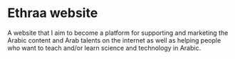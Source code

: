 # Ethraa website
A website that I aim to become a platform for supporting and marketing the Arabic content and Arab talents on the internet as well as helping people who want to teach and/or learn science and technology in Arabic.

